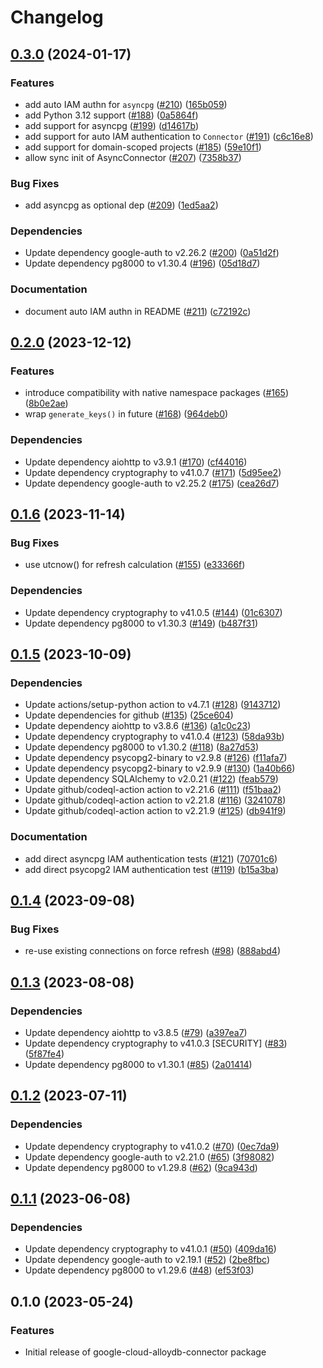 # Changelog

## [0.3.0](https://github.com/GoogleCloudPlatform/alloydb-python-connector/compare/v0.2.0...v0.3.0) (2024-01-17)


### Features

* add auto IAM authn for `asyncpg` ([#210](https://github.com/GoogleCloudPlatform/alloydb-python-connector/issues/210)) ([165b059](https://github.com/GoogleCloudPlatform/alloydb-python-connector/commit/165b05904dd4ace10cfbcd733b01452082607247))
* add Python 3.12 support ([#188](https://github.com/GoogleCloudPlatform/alloydb-python-connector/issues/188)) ([0a5864f](https://github.com/GoogleCloudPlatform/alloydb-python-connector/commit/0a5864f2a0c480313527f80cdd8e4289ba3c8d0c))
* add support for asyncpg ([#199](https://github.com/GoogleCloudPlatform/alloydb-python-connector/issues/199)) ([d14617b](https://github.com/GoogleCloudPlatform/alloydb-python-connector/commit/d14617bf01383cd61846ecb39cf3be44fd20c89a))
* add support for auto IAM authentication to `Connector` ([#191](https://github.com/GoogleCloudPlatform/alloydb-python-connector/issues/191)) ([c6c16e8](https://github.com/GoogleCloudPlatform/alloydb-python-connector/commit/c6c16e8d6dedc7aa5221aefd2ffd6bdad99566a8))
* add support for domain-scoped projects ([#185](https://github.com/GoogleCloudPlatform/alloydb-python-connector/issues/185)) ([59e10f1](https://github.com/GoogleCloudPlatform/alloydb-python-connector/commit/59e10f1f5576256a97abf767ee22cef0f8e904db))
* allow sync init of AsyncConnector ([#207](https://github.com/GoogleCloudPlatform/alloydb-python-connector/issues/207)) ([7358b37](https://github.com/GoogleCloudPlatform/alloydb-python-connector/commit/7358b37adf6ca15619f489a30a3877bd4fb7b9cf))


### Bug Fixes

* add asyncpg as optional dep ([#209](https://github.com/GoogleCloudPlatform/alloydb-python-connector/issues/209)) ([1ed5aa2](https://github.com/GoogleCloudPlatform/alloydb-python-connector/commit/1ed5aa2126af00e4096252129d4704b56a3f0997))


### Dependencies

* Update dependency google-auth to v2.26.2 ([#200](https://github.com/GoogleCloudPlatform/alloydb-python-connector/issues/200)) ([0a51d2f](https://github.com/GoogleCloudPlatform/alloydb-python-connector/commit/0a51d2f68f1714c15df622fea67f1ed65f297c6e))
* Update dependency pg8000 to v1.30.4 ([#196](https://github.com/GoogleCloudPlatform/alloydb-python-connector/issues/196)) ([05d18d7](https://github.com/GoogleCloudPlatform/alloydb-python-connector/commit/05d18d7b97db060afe9309263156c42daf166abe))


### Documentation

* document auto IAM authn in README ([#211](https://github.com/GoogleCloudPlatform/alloydb-python-connector/issues/211)) ([c72192c](https://github.com/GoogleCloudPlatform/alloydb-python-connector/commit/c72192cb4d994ab1c0a528b899ab461e5cb3728b))

## [0.2.0](https://github.com/GoogleCloudPlatform/alloydb-python-connector/compare/v0.1.6...v0.2.0) (2023-12-12)


### Features

* introduce compatibility with native namespace packages ([#165](https://github.com/GoogleCloudPlatform/alloydb-python-connector/issues/165)) ([8b0e2ae](https://github.com/GoogleCloudPlatform/alloydb-python-connector/commit/8b0e2ae022afb754fd69e73f0d606dd192b2dfa8))
* wrap `generate_keys()` in future ([#168](https://github.com/GoogleCloudPlatform/alloydb-python-connector/issues/168)) ([964deb0](https://github.com/GoogleCloudPlatform/alloydb-python-connector/commit/964deb05d927ac5d310b44b5962c870947f44930))


### Dependencies

* Update dependency aiohttp to v3.9.1 ([#170](https://github.com/GoogleCloudPlatform/alloydb-python-connector/issues/170)) ([cf44016](https://github.com/GoogleCloudPlatform/alloydb-python-connector/commit/cf44016dcfd70f02b339189f8d0442fa3198ebb0))
* Update dependency cryptography to v41.0.7 ([#171](https://github.com/GoogleCloudPlatform/alloydb-python-connector/issues/171)) ([5d95ee2](https://github.com/GoogleCloudPlatform/alloydb-python-connector/commit/5d95ee2c5bf0b5c779d4c385e1b45258ff4f6d3d))
* Update dependency google-auth to v2.25.2 ([#175](https://github.com/GoogleCloudPlatform/alloydb-python-connector/issues/175)) ([cea26d7](https://github.com/GoogleCloudPlatform/alloydb-python-connector/commit/cea26d7eae7464b37e4497938e46b4d50ff00df5))

## [0.1.6](https://github.com/GoogleCloudPlatform/alloydb-python-connector/compare/v0.1.5...v0.1.6) (2023-11-14)


### Bug Fixes

* use utcnow() for refresh calculation ([#155](https://github.com/GoogleCloudPlatform/alloydb-python-connector/issues/155)) ([e33366f](https://github.com/GoogleCloudPlatform/alloydb-python-connector/commit/e33366f89faa4dd526c51d91cbf3d81033b74edf))


### Dependencies

* Update dependency cryptography to v41.0.5 ([#144](https://github.com/GoogleCloudPlatform/alloydb-python-connector/issues/144)) ([01c6307](https://github.com/GoogleCloudPlatform/alloydb-python-connector/commit/01c6307cc5b870275b39cfc91406df95b3ca5d47))
* Update dependency pg8000 to v1.30.3 ([#149](https://github.com/GoogleCloudPlatform/alloydb-python-connector/issues/149)) ([b487f31](https://github.com/GoogleCloudPlatform/alloydb-python-connector/commit/b487f31790a42bda20b4e43a0334c2ce3e9a5994))

## [0.1.5](https://github.com/GoogleCloudPlatform/alloydb-python-connector/compare/v0.1.4...v0.1.5) (2023-10-09)


### Dependencies

* Update actions/setup-python action to v4.7.1 ([#128](https://github.com/GoogleCloudPlatform/alloydb-python-connector/issues/128)) ([9143712](https://github.com/GoogleCloudPlatform/alloydb-python-connector/commit/9143712cb5150b78f00b071246446d228786bd3e))
* Update dependencies for github ([#135](https://github.com/GoogleCloudPlatform/alloydb-python-connector/issues/135)) ([25ce604](https://github.com/GoogleCloudPlatform/alloydb-python-connector/commit/25ce604ff5669d308b2198ccce001dbcdeb79d2a))
* Update dependency aiohttp to v3.8.6 ([#136](https://github.com/GoogleCloudPlatform/alloydb-python-connector/issues/136)) ([a1c0c23](https://github.com/GoogleCloudPlatform/alloydb-python-connector/commit/a1c0c235cb60364d3273afceef0d7e9d103bc3a0))
* Update dependency cryptography to v41.0.4 ([#123](https://github.com/GoogleCloudPlatform/alloydb-python-connector/issues/123)) ([58da93b](https://github.com/GoogleCloudPlatform/alloydb-python-connector/commit/58da93bb7c8b66cfbd47c101e77c5d3e196838e3))
* Update dependency pg8000 to v1.30.2 ([#118](https://github.com/GoogleCloudPlatform/alloydb-python-connector/issues/118)) ([8a27d53](https://github.com/GoogleCloudPlatform/alloydb-python-connector/commit/8a27d53f09d61a1de67f5053e2375e17759799a9))
* Update dependency psycopg2-binary to v2.9.8 ([#126](https://github.com/GoogleCloudPlatform/alloydb-python-connector/issues/126)) ([f11afa7](https://github.com/GoogleCloudPlatform/alloydb-python-connector/commit/f11afa7c18a642083710239b170ae9c5badf2c13))
* Update dependency psycopg2-binary to v2.9.9 ([#130](https://github.com/GoogleCloudPlatform/alloydb-python-connector/issues/130)) ([1a40b66](https://github.com/GoogleCloudPlatform/alloydb-python-connector/commit/1a40b6604284ec4ed40ac9b2f1d7e0eab843d901))
* Update dependency SQLAlchemy to v2.0.21 ([#122](https://github.com/GoogleCloudPlatform/alloydb-python-connector/issues/122)) ([feab579](https://github.com/GoogleCloudPlatform/alloydb-python-connector/commit/feab5793469617afbf8ac2a955f7249aa2a05dd5))
* Update github/codeql-action action to v2.21.6 ([#111](https://github.com/GoogleCloudPlatform/alloydb-python-connector/issues/111)) ([f51baa2](https://github.com/GoogleCloudPlatform/alloydb-python-connector/commit/f51baa28fec9391a5d2bd6959e9d8b4fe151f7f0))
* Update github/codeql-action action to v2.21.8 ([#116](https://github.com/GoogleCloudPlatform/alloydb-python-connector/issues/116)) ([3241078](https://github.com/GoogleCloudPlatform/alloydb-python-connector/commit/3241078bc0cf1089913d969b71bc800e230c4a20))
* Update github/codeql-action action to v2.21.9 ([#125](https://github.com/GoogleCloudPlatform/alloydb-python-connector/issues/125)) ([db941f9](https://github.com/GoogleCloudPlatform/alloydb-python-connector/commit/db941f9dcb4c89f900872fa2312011b7aecb1b4a))


### Documentation

* add direct asyncpg IAM authentication tests ([#121](https://github.com/GoogleCloudPlatform/alloydb-python-connector/issues/121)) ([70701c6](https://github.com/GoogleCloudPlatform/alloydb-python-connector/commit/70701c630bfcce44d0b3455b836275b3c5dd855d))
* add direct psycopg2 IAM authentication test ([#119](https://github.com/GoogleCloudPlatform/alloydb-python-connector/issues/119)) ([b15a3ba](https://github.com/GoogleCloudPlatform/alloydb-python-connector/commit/b15a3ba720c67a752e83c7f3ada47a974fb2e95b))

## [0.1.4](https://github.com/GoogleCloudPlatform/alloydb-python-connector/compare/v0.1.3...v0.1.4) (2023-09-08)


### Bug Fixes

* re-use existing connections on force refresh ([#98](https://github.com/GoogleCloudPlatform/alloydb-python-connector/issues/98)) ([888abd4](https://github.com/GoogleCloudPlatform/alloydb-python-connector/commit/888abd49202950a54a100e41f4d22821445b8798))


## [0.1.3](https://github.com/GoogleCloudPlatform/alloydb-python-connector/compare/v0.1.2...v0.1.3) (2023-08-08)


### Dependencies

* Update dependency aiohttp to v3.8.5 ([#79](https://github.com/GoogleCloudPlatform/alloydb-python-connector/issues/79)) ([a397ea7](https://github.com/GoogleCloudPlatform/alloydb-python-connector/commit/a397ea7be96bc27abc9fc2a03a208c766924e72e))
* Update dependency cryptography to v41.0.3 [SECURITY] ([#83](https://github.com/GoogleCloudPlatform/alloydb-python-connector/issues/83)) ([5f87fe4](https://github.com/GoogleCloudPlatform/alloydb-python-connector/commit/5f87fe415a73fd4a269355dded8f62eececf8855))
* Update dependency pg8000 to v1.30.1 ([#85](https://github.com/GoogleCloudPlatform/alloydb-python-connector/issues/85)) ([2a01414](https://github.com/GoogleCloudPlatform/alloydb-python-connector/commit/2a01414f221f2e208f3dae073d3700fcd8dbec74))

## [0.1.2](https://github.com/GoogleCloudPlatform/alloydb-python-connector/compare/v0.1.1...v0.1.2) (2023-07-11)


### Dependencies

* Update dependency cryptography to v41.0.2 ([#70](https://github.com/GoogleCloudPlatform/alloydb-python-connector/issues/70)) ([0ec7da9](https://github.com/GoogleCloudPlatform/alloydb-python-connector/commit/0ec7da987ea1802ad394592feb8bc1f4d41b7c8f))
* Update dependency google-auth to v2.21.0 ([#65](https://github.com/GoogleCloudPlatform/alloydb-python-connector/issues/65)) ([3f98082](https://github.com/GoogleCloudPlatform/alloydb-python-connector/commit/3f9808283d9983e0f7f02a814d3360582ae0656e))
* Update dependency pg8000 to v1.29.8 ([#62](https://github.com/GoogleCloudPlatform/alloydb-python-connector/issues/62)) ([9ca943d](https://github.com/GoogleCloudPlatform/alloydb-python-connector/commit/9ca943d89125a4bf220a3b54358514500c474f74))

## [0.1.1](https://github.com/GoogleCloudPlatform/alloydb-python-connector/compare/v0.1.0...v0.1.1) (2023-06-08)


### Dependencies

* Update dependency cryptography to v41.0.1 ([#50](https://github.com/GoogleCloudPlatform/alloydb-python-connector/issues/50)) ([409da16](https://github.com/GoogleCloudPlatform/alloydb-python-connector/commit/409da169e93c4739dd92d6364355b2fdbeea6ed1))
* Update dependency google-auth to v2.19.1 ([#52](https://github.com/GoogleCloudPlatform/alloydb-python-connector/issues/52)) ([2be8fbc](https://github.com/GoogleCloudPlatform/alloydb-python-connector/commit/2be8fbc897035ce9a88719b5317a413073408e91))
* Update dependency pg8000 to v1.29.6 ([#48](https://github.com/GoogleCloudPlatform/alloydb-python-connector/issues/48)) ([ef53f03](https://github.com/GoogleCloudPlatform/alloydb-python-connector/commit/ef53f0394f87e6589adbe208a519ba2c8631aab2))

## 0.1.0 (2023-05-24)


### Features

* Initial release of google-cloud-alloydb-connector package
